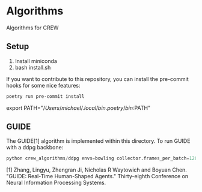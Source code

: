 # Algorithms
Algorithms for CREW

## Setup

1) Install miniconda
2) bash install.sh


If you want to contribute to this repository, you can install the pre-commit hooks for some nice features:
```bash
poetry run pre-commit install
```

export PATH="$/Users/michael/.local/bin.poetry/bin:$PATH"

## GUIDE
The GUIDE[1] algorithm is implemented within this directory. To run GUIDE with a ddpg backbone:

```python
python crew_algorithms/ddpg envs=bowling collector.frames_per_batch=120 batch_size=120 train_batches=30 hf=True
```

[1] Zhang, Lingyu, Zhengran Ji, Nicholas R Waytowich and Boyuan Chen. "GUIDE: Real-Time Human-Shaped Agents." Thirty-eighth Conference on Neural Information Processing Systems.
